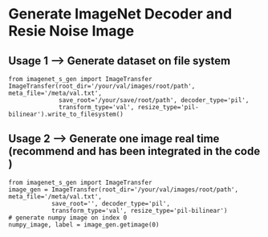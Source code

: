 # Generate ImageNet Decoder and Resie Noise Image

## Usage 1 --> Generate dataset on file system
    from imagenet_s_gen import ImageTransfer
    ImageTransfer(root_dir='/your/val/images/root/path', meta_file='/meta/val.txt',
                  save_root='/your/save/root/path', decoder_type='pil',
                  transform_type='val', resize_type='pil-bilinear').write_to_filesystem()

## Usage 2 --> Generate one image real time (recommend and has been integrated in the code )
    from imagenet_s_gen import ImageTransfer
    image_gen = ImageTransfer(root_dir='/your/val/images/root/path', meta_file='/meta/val.txt',
                save_root='', decoder_type='pil',
                transform_type='val', resize_type='pil-bilinear')
    # generate numpy image on index 0
    numpy_image, label = image_gen.getimage(0)

